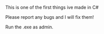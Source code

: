 This is one of the first things ive made in C#


Please report any bugs and I will fix them!

Run the .exe as admin.
